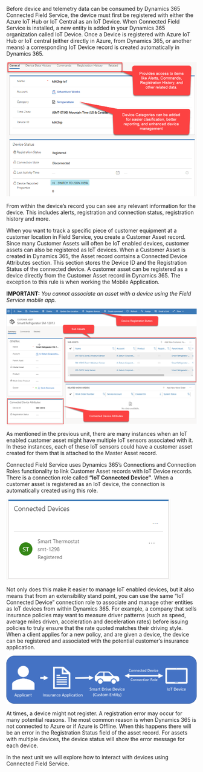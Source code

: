 Before device and telemetry data can be consumed by Dynamics 365 Connected Field Service, the device must first be registered with either the Azure IoT Hub or IoT Central as an IoT Device.  When Connected Field Service is installed, a new entity is added in your Dynamics 365 organization called IoT Device.  Once a Device is registered with Azure IoT Hub or IoT central (either directly in Azure, from Dynamics 365, or another means) a corresponding IoT Device record is created automatically in Dynamics 365.   
 
![IoT Device record](../media/1-rm-unit2.png)   

From within the device’s record you can see any relevant information for the device.  This includes alerts, registration and connection status, registration history and more. 

When you want to track a specific piece of customer equipment at a customer location in Field Service, you create a Customer Asset record.  Since many Customer Assets will often be IoT enabled devices, customer assets can also be registered as IoT devices.  When a Customer Asset is created in Dynamics 365, the Asset record contains a Connected Device Attributes section.  This section stores the Device ID and the Registration Status of the connected device.  A customer asset can be registered as a device directly from the Customer Asset record in Dynamics 365.  The exception to this rule is when working the Mobile Application. 
 
**IMPORTANT:** *You cannot associate an asset with a device using the Field Service mobile app.*    

![Customer Asset record](../media/2-rm-unit2.png)   

As mentioned in the previous unit, there are many instances when an IoT enabled customer asset might have multiple IoT sensors associated with it.  In these instances, each of these IoT sensors could have a customer asset created for them that is attached to the Master Asset record.   

Connected Field Service uses Dynamics 365’s Connections and Connection Roles functionality to link Customer Asset records with IoT Device records.  There is a connection role called **“IoT Connected Device”**.  When a customer asset is registered as an IoT device, the connection is automatically created using this role.     

![Connected Devices](../media/3-rm-unit2.png)  

Not only does this make it easier to manage IoT enabled devices, but it also means that from an extensibility stand point, you can use the same “IoT Connected Device” connection role to associate and manage other entities as IoT devices from within Dynamics 365.  For example, a company that sells insurance policies may want to measure driver patterns (such as speed, average miles driven, acceleration and deceleration rates) before issuing policies to truly ensure that the rate quoted matches their driving style.  When a client applies for a new policy, and are given a device, the device can be registered and associated with the potential customer’s insurance application.
  
![IoT devices flow](../media/4-rm-unit2.png)   

At times, a device might not register.  A registration error may occur for many potential reasons.  The most common reason is when Dynamics 365 is not connected to Azure or if Azure is Offline.  When this happens there will be an error in the Registration Status field of the asset record.    For assets with multiple devices, the device status will show the error message for each device.
  
In the next unit we will explore how to interact with devices using Connected Field Service.






